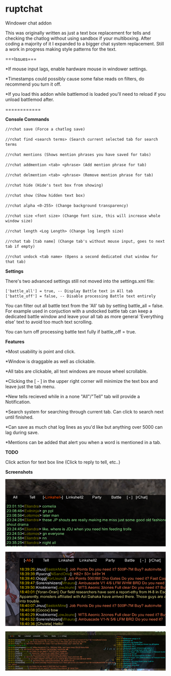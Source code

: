 # ruptchat
Windower chat addon

This was originally written as just a text box replacement for tells and checking the
chatlog without using sandbox if your multiboxing.  After coding a majority of it I expanded
to a bigger chat system replacement.  Still a work in progress making style patterns
for the text.


===Issues===

*If mouse input lags, enable hardware mouse in windower settings.

*Timestamps could possibly cause some false reads on filters, do recommend you turn it off.

*If you load this addon while battlemod is loaded you'll need to reload if you unload battlemod after.

============

**Console Commands** 

	//rchat save (Force a chatlog save)

	//rchat find <search terms> (Search current selected tab for search terms

	//rchat mentions (Shows mention phrases you have saved for tabs)

	//rchat addmention <tab> <phrase> (Add mention phrase for tab)

	//rchat delmention <tab> <phrase> (Remove mention phrase for tab)

	//rchat hide (Hide's text box from showing)

	//rchat show (Show hidden text box)

	//rchat alpha <0-255> (Change background transparency)

	//rchat size <font size> (Change font size, this will increase whole window size)

	//rchat length <Log Length> (Change log length size)

	//rchat tab [tab name] (Change tab's without mouse input, goes to next tab if empty)

	//rchat undock <tab name> (Opens a second dedicated chat window for that tab)
  
**Settings**

There's two advanced settings still not moved into the settings.xml file:

	['battle_all'] = true, -- Display Battle text in All tab
	['battle_off'] = false, -- Disable processing Battle text entirely

You can filter out all battle text from the 'All' tab by setting battle_all = false.
For example used in conjuction with a undocked battle tab can keep a dedicated battle window
and leave your all tab as more general 'Everything else' text to avoid too much text scrolling.

You can turn off processing battle text fully if battle_off = true.

**Features**

*Most usability is point and click.

*Window is draggable as well as clickable.  

*All tabs are clickable, all text windows are mouse wheel scrollable.

*Clicking the [ - ] in the upper right corner will minimize the text box and 
leave just the tab menu. 

*New tells recieved while in a none "All"/"Tell" tab will provide a Notification.

*Search system for searching through current tab.  Can click to search next until finished.

*Can save as much chat log lines as you'd like but anything over 5000 can lag during save.

*Mentions can be added that alert you when a word is mentioned in a tab.

**TODO**

Click action for text box line (Click to reply to tell, etc..)

__**Screenshots**__

![Image of Rchat](https://github.com/erupt321/ruptchat/blob/master/images/rchat6.gif)


![Image of Rchat](https://github.com/erupt321/ruptchat/blob/master/images/rchat8.gif)


![Image of Rchat](https://github.com/erupt321/ruptchat/blob/master/images/rchat9.gif)
